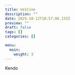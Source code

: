 ```yaml
---
title: Veščine
description: ""
date: 2025-10-12T10:57:06.155Z
preview: ""
draft: false
tags: []
categories: []

menu:
  main:
    weight: 3
---
```


Kendo